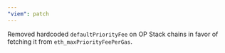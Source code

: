 ```yaml
---
"viem": patch
---
```


Removed hardcoded `defaultPriorityFee` on OP Stack chains in favor of fetching it from `eth_maxPriorityFeePerGas`.
